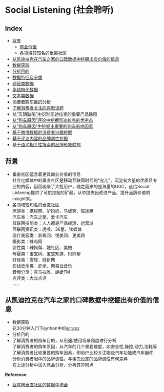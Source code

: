Social Listening (社会聆听)
===

Index
---
<!-- TOC -->

- [背景](#背景)
  - [商业价值](#垂直社区含着更具商业价值的信息)
  - [各领域较知名的垂直社区](#各领域较知名的垂直社区)
 - [从凯迪拉克在汽车之家的口碑数据中挖掘出有价值的信息](#从凯迪拉克在汽车之家的口碑数据中挖掘出有价值的信息)
  - [数据获取](#数据获取)
  - [分析目的](#分析目的)
  - [数据特征及分类](#数据特征及分类)
   - [评级类数据](#评级类数据)
   - [半结构化数据](#半结构化数据)
   - [文本类数据](#文本类数据)
  - [消费者购车目的分析](#消费者购车目的分析)
  - [了解消费者关注的典型话题](#了解消费者关注的典型话题)
  - [从“车辆缺陷”中识别凯迪拉克的重要产品缺陷](#从“车辆缺陷”中识别凯迪拉克的重要产品缺陷)
  - [从“购车原因”评论中挖掘凯迪拉克的优劣点](#从“购车原因”评论中挖掘凯迪拉克的优劣点)
  - [从“购车原因”中挖掘出重要的购车影响因素](#从“购车原因”中挖掘出重要的购车影响因素)
  - [基于微博数据的消费者兴趣挖掘](#基于微博数据的消费者兴趣挖掘)
  - [基于评论内容的品牌调性挖掘](#基于评论内容的品牌调性挖掘)
  - [基于语义相关性搜索的品牌形象联想](#基于语义相关性搜索的品牌形象联想) 

<!-- TOC -->

## 背景
- 垂直社区蕴含着更具商业价值的信息<br/>
社会化媒体中的垂直社区是移动互联网时代的“宠儿”，沉淀有大量的优质且专业的内容，因而吸聚了大批用户，随之而来的是海量的UGC，这给Social Listening提供了可供挖掘的矿藏，从中提炼出改进产品、提升品牌价值的insight来。
- 各领域较知名的垂直社区<br/>
旅游类：携程网、驴妈妈、马蜂窝、猫途鹰<br/>
汽车类：汽车之家、爱卡汽车<br/>
互联网技能类：人人都是产品经理、运营派<br/>
互联网资讯类：虎嗅、36氪、钛媒体<br/>
医疗美容类：新氧网、悦美网、更美网<br/>
摄影类：蜂鸟网<br/>
女性类：辣妈帮、她社区、美柚<br/>
母婴类：宝宝树、宝宝知道、妈妈帮<br/>
财经类：雪球、财新网<br/>
在线音乐类：虾米、网易云音乐<br/>
音频分享：喜马拉雅、蜻蜓FM<br/>
点评类：大众点评<br/>
……

## 从凯迪拉克在汽车之家的口碑数据中挖掘出有价值的信息
- 数据获取<br/>
花30分钟入门下python中的[scrapy](https://scrapy-chs.readthedocs.io/zh_CN/0.24/intro/tutorial.html)
- 分析目的<br/>
 - 了解消费者的购车目的，从用途/使用场景角度进行分析<br/>
 了解消费者的购车原因，从汽车的几个重要维度，如安全性,操控,动力,油耗等<br/>
 了解消费者比较重要的购车因素，即用户比较关注哪些汽车功能或汽车器件<br/>
 分析消费者眼中的品牌调性，与事先设定的品牌调性有何差异<br/>
 在上述分析中加入竞品分析，分析其异同点



**Reference**
- [互联网垂直社区的数据中淘金](./SocialListening.md) 
